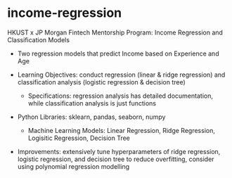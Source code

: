 # income-regression

HKUST x JP Morgan Fintech Mentorship Program: Income Regression and Classification Models

- Two regression models that predict Income based on Experience and Age

- Learning Objectives: conduct regression (linear & ridge regression) and classification analysis (logistic regression & decision tree)
    - Specifications: regression analysis has detailed documentation, while classification analysis is just functions
- Python Libraries: sklearn, pandas, seaborn, numpy
    - Machine Learning Models: Linear Regression, Ridge Regression, Logisitic Regression, Decision Tree
- Improvements: extensively tune hyperparameters of ridge regression, logistic regression, and decision tree to reduce overfitting, consider using polynomial regression modelling
